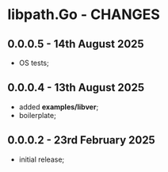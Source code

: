 # **libpath.Go** - CHANGES <!-- omit in toc -->


## 0.0.0.5 - 14th August 2025

* OS tests;


## 0.0.0.4 - 13th August 2025

* added **examples/libver**;
* boilerplate;


## 0.0.0.2 - 23rd February 2025

* initial release;


<!-- ########################### end of file ########################### -->


